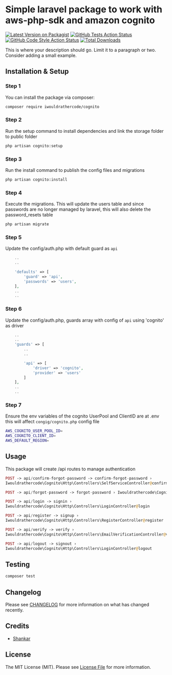 # Simple laravel package to work with aws-php-sdk and amazon cognito

[![Latest Version on Packagist](https://img.shields.io/packagist/v/iwouldrathercode/cognito.svg?style=flat-square)](https://packagist.org/packages/iwouldrathercode/cognito)
[![GitHub Tests Action Status](https://img.shields.io/github/workflow/status/iwouldrathercode/cognito/run-tests?label=tests)](https://github.com/iwouldrathercode/cognito/actions?query=workflow%3Arun-tests+branch%3Amain)
[![GitHub Code Style Action Status](https://img.shields.io/github/workflow/status/iwouldrathercode/cognito/Fix%20PHP%20code%20style%20issues?label=code%20style)](https://github.com/iwouldrathercode/cognito/actions?query=workflow%3A"Fix+PHP+code+style+issues"+branch%3Amain)
[![Total Downloads](https://img.shields.io/packagist/dt/iwouldrathercode/cognito.svg?style=flat-square)](https://packagist.org/packages/iwouldrathercode/cognito)

This is where your description should go. Limit it to a paragraph or two. Consider adding a small example.

## Installation & Setup

### Step 1
You can install the package via composer:
```bash
composer require iwouldrathercode/cognito
```
### Step 2
Run the setup command to install dependencies and link the storage folder to public folder
```bash
php artisan cognito:setup
```
### Step 3
Run the install command to publish the config files and migrations
```bash
php artisan cognito:install
```
### Step 4
Execute the migrations. This will update the users table and since passwords are no longer managed by laravel, this will also delete the password_resets table
```bash
php artisan migrate
```
### Step 5
Update the config/auth.php with default guard as `api`
```php
    ..
    ..

    'defaults' => [
        'guard' => 'api',
        'passwords' => 'users',
    ],
    ..
    ..
```
### Step 6
Update the config/auth.php, guards array with config of `api` using 'cognito' as driver
```php
    ..
    ..
    'guards' => [
        ..
        ..

        'api' => [
            'driver' => 'cognito',
            'provider' => 'users'
        ]
    ],
    ..
    ..
```
### Step 7
Ensure the env variables of the cognito UserPool and ClientID are at .env this will affect `congig/cognito.php` config file
```bash
AWS_COGNITO_USER_POOL_ID=
AWS_COGNITO_CLIENT_ID=
AWS_DEFAULT_REGION=
```
## Usage
This package will create /api routes to manage authentication
```php
POST -> api/confirm-forgot-password -> confirm-forgot-password › 
Iwouldrathercode\Cognito\Http\Controllers\SelfServiceController@confirmForgotPassword

POST -> api/forgot-password -> forgot-password › Iwouldrathercode\Cognito\Http\Controllers\SelfServiceController@forgotPassword

POST -> api/login -> signin › 
Iwouldrathercode\Cognito\Http\Controllers\LoginController@login

POST -> api/register -> signup › 
Iwouldrathercode\Cognito\Http\Controllers\RegisterController@register

POST -> api/verify -> verify › 
Iwouldrathercode\Cognito\Http\Controllers\EmailVerificationController@verify

POST -> api/logout -> signout › 
Iwouldrathercode\Cognito\Http\Controllers\LoginController@logout
```
## Testing
```bash
composer test
```
## Changelog
Please see [CHANGELOG](CHANGELOG.md) for more information on what has changed recently.
## Credits
- [Shankar](https://github.com/psgganesh)
## License

The MIT License (MIT). Please see [License File](LICENSE.md) for more information.
